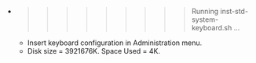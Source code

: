 * >>>>>>>>> Running inst-std-system-keyboard.sh ...
  * Insert keyboard configuration in Administration menu.
  * Disk size = 3921676K. Space Used = 4K.
